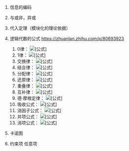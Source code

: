 1. 信息的编码
2. 与或非，异或
3. 代入定理（模块化的理论依据）
4. 逻辑代数的公式 https://zhuanlan.zhihu.com/p/80693923
   1. 0律： ![[公式]](https://www.zhihu.com/equation?tex=0%2BA%3DA%2C+%5Cspace+0%5Ccdot+A%3D0)
   2. 1律： ![[公式]](https://www.zhihu.com/equation?tex=1%2BA%3D1%2C+%5Cspace+1%5Ccdot+A%3DA)
   3. 交换律： ![[公式]](https://www.zhihu.com/equation?tex=A%2BB%3DB%2BA%2C%5Cspace+A%5Ccdot+B%3DB%5Ccdot+A)
   4. 结合律： ![[公式]](https://www.zhihu.com/equation?tex=A%2B%28B%2BC%29%3D%28A%2BB%29%2BC%2C%5Cspace+A%5Ccdot+%28BC%29%3D%28AB%29%5Ccdot+C)
   5. 分配律： ![[公式]](https://www.zhihu.com/equation?tex=A%28B%2BC%29%3DAB%2BAC%2C%5Cspace+A%2BBC%3D%28A%2BB%29%28A%2BC%29)
   6. 还原律： ![[公式]](https://www.zhihu.com/equation?tex=A%27%27%3DA)
   7. 重叠律： ![[公式]](https://www.zhihu.com/equation?tex=A%2BA%3DA%2C%5Cspace+A%5Ccdot+A%3DA)
   8. 互补律： ![[公式]](https://www.zhihu.com/equation?tex=A%2BA%27%3D1%2C%5Cspace+A%5Ccdot+A%27%3D0)
   9. 德·摩根定律： ![[公式]](https://www.zhihu.com/equation?tex=%28AB%29%27%3DA%27%2BB%27%2C%5Cspace+%28A%2BB%29%27%3DA%27B%27)
   10. 吸收公式： ![[公式]](https://www.zhihu.com/equation?tex=A%2BAB%3DA)
   11. 消因子公式： ![[公式]](https://www.zhihu.com/equation?tex=A%2BA%27B%3DA%2BB)
   12. 并项公式： ![[公式]](https://www.zhihu.com/equation?tex=AB%2BAB%27%3DA)
   13. 消项公式： ![[公式]](https://www.zhihu.com/equation?tex=AB%2BA'C%2BBC%3DAB%2BA'C)

5. 卡诺图
6. 约束项 任意项